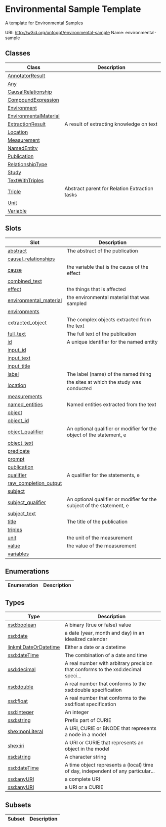 # Environmental Sample Template

A template for Environmental Samples

URI: http://w3id.org/ontogpt/environmental-sample
Name: environmental-sample

## Classes

| Class | Description |
| --- | --- |
| [AnnotatorResult](AnnotatorResult.md) |  |
| [Any](Any.md) |  |
| [CausalRelationship](CausalRelationship.md) |  |
| [CompoundExpression](CompoundExpression.md) |  |
| [Environment](Environment.md) |  |
| [EnvironmentalMaterial](EnvironmentalMaterial.md) |  |
| [ExtractionResult](ExtractionResult.md) | A result of extracting knowledge on text |
| [Location](Location.md) |  |
| [Measurement](Measurement.md) |  |
| [NamedEntity](NamedEntity.md) |  |
| [Publication](Publication.md) |  |
| [RelationshipType](RelationshipType.md) |  |
| [Study](Study.md) |  |
| [TextWithTriples](TextWithTriples.md) |  |
| [Triple](Triple.md) | Abstract parent for Relation Extraction tasks |
| [Unit](Unit.md) |  |
| [Variable](Variable.md) |  |


## Slots

| Slot | Description |
| --- | --- |
| [abstract](abstract.md) | The abstract of the publication |
| [causal_relationships](causal_relationships.md) |  |
| [cause](cause.md) | the variable that is the cause of the effect |
| [combined_text](combined_text.md) |  |
| [effect](effect.md) | the things that is affected |
| [environmental_material](environmental_material.md) | the environmental material that was sampled |
| [environments](environments.md) |  |
| [extracted_object](extracted_object.md) | The complex objects extracted from the text |
| [full_text](full_text.md) | The full text of the publication |
| [id](id.md) | A unique identifier for the named entity |
| [input_id](input_id.md) |  |
| [input_text](input_text.md) |  |
| [input_title](input_title.md) |  |
| [label](label.md) | The label (name) of the named thing |
| [location](location.md) | the sites at which the study was conducted |
| [measurements](measurements.md) |  |
| [named_entities](named_entities.md) | Named entities extracted from the text |
| [object](object.md) |  |
| [object_id](object_id.md) |  |
| [object_qualifier](object_qualifier.md) | An optional qualifier or modifier for the object of the statement, e |
| [object_text](object_text.md) |  |
| [predicate](predicate.md) |  |
| [prompt](prompt.md) |  |
| [publication](publication.md) |  |
| [qualifier](qualifier.md) | A qualifier for the statements, e |
| [raw_completion_output](raw_completion_output.md) |  |
| [subject](subject.md) |  |
| [subject_qualifier](subject_qualifier.md) | An optional qualifier or modifier for the subject of the statement, e |
| [subject_text](subject_text.md) |  |
| [title](title.md) | The title of the publication |
| [triples](triples.md) |  |
| [unit](unit.md) | the unit of the measurement |
| [value](value.md) | the value of the measurement |
| [variables](variables.md) |  |


## Enumerations

| Enumeration | Description |
| --- | --- |


## Types

| Type | Description |
| --- | --- |
| [xsd:boolean](xsd:boolean) | A binary (true or false) value |
| [xsd:date](xsd:date) | a date (year, month and day) in an idealized calendar |
| [linkml:DateOrDatetime](https://w3id.org/linkml/DateOrDatetime) | Either a date or a datetime |
| [xsd:dateTime](xsd:dateTime) | The combination of a date and time |
| [xsd:decimal](xsd:decimal) | A real number with arbitrary precision that conforms to the xsd:decimal speci... |
| [xsd:double](xsd:double) | A real number that conforms to the xsd:double specification |
| [xsd:float](xsd:float) | A real number that conforms to the xsd:float specification |
| [xsd:integer](xsd:integer) | An integer |
| [xsd:string](xsd:string) | Prefix part of CURIE |
| [shex:nonLiteral](shex:nonLiteral) | A URI, CURIE or BNODE that represents a node in a model |
| [shex:iri](shex:iri) | A URI or CURIE that represents an object in the model |
| [xsd:string](xsd:string) | A character string |
| [xsd:dateTime](xsd:dateTime) | A time object represents a (local) time of day, independent of any particular... |
| [xsd:anyURI](xsd:anyURI) | a complete URI |
| [xsd:anyURI](xsd:anyURI) | a URI or a CURIE |


## Subsets

| Subset | Description |
| --- | --- |
